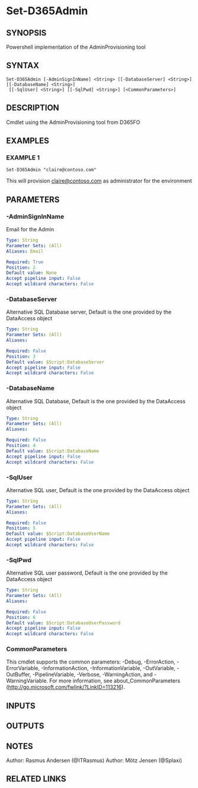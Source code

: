 ﻿---
external help file: d365fo.tools-help.xml
Module Name: d365fo.tools
online version:
schema: 2.0.0
---

# Set-D365Admin

## SYNOPSIS
Powershell implementation of the AdminProvisioning tool

## SYNTAX

```
Set-D365Admin [-AdminSignInName] <String> [[-DatabaseServer] <String>] [[-DatabaseName] <String>]
 [[-SqlUser] <String>] [[-SqlPwd] <String>] [<CommonParameters>]
```

## DESCRIPTION
Cmdlet using the AdminProvisioning tool from D365FO

## EXAMPLES

### EXAMPLE 1
```
Set-D365Admin "claire@contoso.com"
```

This will provision claire@contoso.com as administrator for the environment

## PARAMETERS

### -AdminSignInName
Email for the Admin

```yaml
Type: String
Parameter Sets: (All)
Aliases: Email

Required: True
Position: 2
Default value: None
Accept pipeline input: False
Accept wildcard characters: False
```

### -DatabaseServer
Alternative SQL Database server, Default is the one provided by the DataAccess object

```yaml
Type: String
Parameter Sets: (All)
Aliases:

Required: False
Position: 3
Default value: $Script:DatabaseServer
Accept pipeline input: False
Accept wildcard characters: False
```

### -DatabaseName
Alternative SQL Database, Default is the one provided by the DataAccess object

```yaml
Type: String
Parameter Sets: (All)
Aliases:

Required: False
Position: 4
Default value: $Script:DatabaseName
Accept pipeline input: False
Accept wildcard characters: False
```

### -SqlUser
Alternative SQL user, Default is the one provided by the DataAccess object

```yaml
Type: String
Parameter Sets: (All)
Aliases:

Required: False
Position: 5
Default value: $Script:DatabaseUserName
Accept pipeline input: False
Accept wildcard characters: False
```

### -SqlPwd
Alternative SQL user password, Default is the one provided by the DataAccess object

```yaml
Type: String
Parameter Sets: (All)
Aliases:

Required: False
Position: 6
Default value: $Script:DatabaseUserPassword
Accept pipeline input: False
Accept wildcard characters: False
```

### CommonParameters
This cmdlet supports the common parameters: -Debug, -ErrorAction, -ErrorVariable, -InformationAction, -InformationVariable, -OutVariable, -OutBuffer, -PipelineVariable, -Verbose, -WarningAction, and -WarningVariable.
For more information, see about_CommonParameters (http://go.microsoft.com/fwlink/?LinkID=113216).

## INPUTS

## OUTPUTS

## NOTES
Author: Rasmus Andersen (@ITRasmus)
Author: Mötz Jensen (@Splaxi)

## RELATED LINKS
